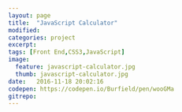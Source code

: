 ```yaml
---
layout: page
title:  "JavaScript Calculator"
modified:
categories: project
excerpt:
tags: [Front End,CSS3,JavaScript]
image: 
  feature: javascript-calculator.jpg
  thumb: javascript-calculator.jpg
date:   2016-11-18 20:02:16
codepen: https://codepen.io/Burfield/pen/wooGMa
gitrepo: 
---
```



